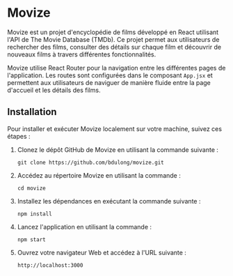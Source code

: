 # Movize

Movize est un projet d'encyclopédie de films développé en React utilisant l'API de The Movie Database (TMDb). Ce projet permet aux utilisateurs de rechercher des films, consulter des détails sur chaque film et découvrir de nouveaux films à travers différentes fonctionnalités.

Movize utilise React Router pour la navigation entre les différentes pages de l'application. Les routes sont configurées dans le composant `App.jsx` et permettent aux utilisateurs de naviguer de manière fluide entre la page d'accueil et les détails des films.

## Installation

Pour installer et exécuter Movize localement sur votre machine, suivez ces étapes :

1. Clonez le dépôt GitHub de Movize en utilisant la commande suivante :
   
   ```
   git clone https://github.com/bdulong/movize.git
   ```

2. Accédez au répertoire Movize en utilisant la commande :
   
   ```
   cd movize
   ```

3. Installez les dépendances en exécutant la commande suivante :
   
   ```
   npm install
   ```

4. Lancez l'application en utilisant la commande :
   
   ```
   npm start
   ```

5. Ouvrez votre navigateur Web et accédez à l'URL suivante :
   
   ```
   http://localhost:3000
   ```
